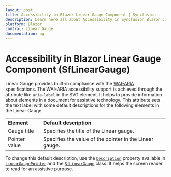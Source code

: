 ```yaml
---
layout: post
title: Accessibility in Blazor Linear Gauge Component | Syncfusion
description: Learn here all about Accessibility in Syncfusion Blazor Linear Gauge component and more.
platform: Blazor
control: Linear Gauge
documentation: ug
---
```


# Accessibility in Blazor Linear Gauge Component (SfLinearGauge)

Linear Gauge provides built-in compliance with the [WAI-ARIA](http://www.w3.org/WAI/PF/aria-practices/) specifications. The WAI-ARIA accessibility support is achieved through the attribute like `aria-label` in the SVG element. It helps to provide information about elements in a document for assistive technology. This attribute sets the text label with some default descriptions for the following elements in the Linear Gauge.
<!-- markdownlint-disable MD033 -->
<table>
<tr>
<td><b>Element</b></td>
<td><b>Default description</b></td>
</tr>
<tr>
<td>Gauge title</td>
<td>Specifies the title of the Linear gauge.</td>
</tr>
<tr>
<td>Pointer value</td>
<td>Specifies the value of the pointer in the Linear gauge.</td>
</tr>
</table>

To change this default description, use the [`Description`](https://help.syncfusion.com/cr/blazor/Syncfusion.Blazor.LinearGauge.SfLinearGauge.html#Syncfusion_Blazor_LinearGauge_SfLinearGauge_Description) property available in [`LinearGaugePointer`](https://help.syncfusion.com/cr/blazor/Syncfusion.Blazor.LinearGauge.LinearGaugePointer.html#Syncfusion_Blazor_LinearGauge_LinearGaugePointer_Description) and the [`SfLinearGauge`](https://help.syncfusion.com/cr/blazor/Syncfusion.Blazor.LinearGauge.SfLinearGauge.html#Syncfusion_Blazor_LinearGauge_SfLinearGauge_Description) class. It helps the screen reader to read for an assistive purpose.
